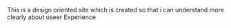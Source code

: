 This is a design oriented site which is created so that i can understand more clearly about useer Experience
